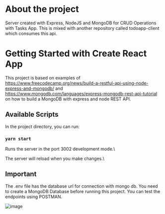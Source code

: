 
# About the project 
 Server created with Express, NodeJS and MongoDB for CRUD Operations with Tasks App. This is mixed with another repository called todoapp-client which consumes this api.

# Getting Started with Create React App

This project is based on examples of https://www.freecodecamp.org/news/build-a-restful-api-using-node-express-and-mongodb/ and https://www.mongodb.com/languages/express-mongodb-rest-api-tutorial on how to build a MongoDB with express and node REST API.

## Available Scripts

In the project directory, you can run:

### `yarn start`

Runs the server in the port 3002 development mode.\

The server will reload when you make changes.\

## Important

The .env file has the database url for connection with mongo db. You need to create a MongoDB Database before running this project.
You can test the endpoints using POSTMAN. 

![image](https://user-images.githubusercontent.com/42949349/226439655-35764ee5-d579-42fe-992a-9654bc1800d2.png)
